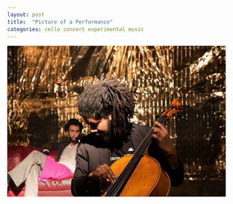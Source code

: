 ```yaml
---
layout: post
title:  "Picture of a Performance"
categories: cello concert experimental music
---
```




![Me at a show](/images/charles.jpg)